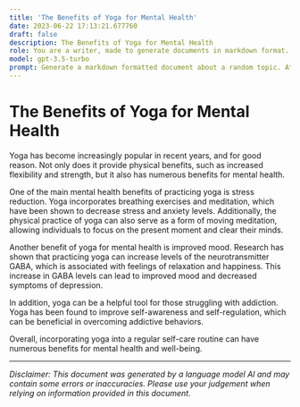 ```yaml
---
title: 'The Benefits of Yoga for Mental Health'
date: 2023-06-22 17:13:21.677760
draft: false
description: The Benefits of Yoga for Mental Health
role: You are a writer, made to generate documents in markdown format. It is very important that all of the documents you generate are in valid markdown format.
model: gpt-3.5-turbo
prompt: Generate a markdown formatted document about a random topic. At the bottom, include a disclaimer explaining that the document was generated by you. The first line of the document should be the title. Make sure that the entire document is in proper markdown format, using a mix of various tags to make the document visually appealing.
---
```


# The Benefits of Yoga for Mental Health

Yoga has become increasingly popular in recent years, and for good reason. Not only does it provide physical benefits, such as increased flexibility and strength, but it also has numerous benefits for mental health.

One of the main mental health benefits of practicing yoga is stress reduction. Yoga incorporates breathing exercises and meditation, which have been shown to decrease stress and anxiety levels. Additionally, the physical practice of yoga can also serve as a form of moving meditation, allowing individuals to focus on the present moment and clear their minds.

Another benefit of yoga for mental health is improved mood. Research has shown that practicing yoga can increase levels of the neurotransmitter GABA, which is associated with feelings of relaxation and happiness. This increase in GABA levels can lead to improved mood and decreased symptoms of depression.

In addition, yoga can be a helpful tool for those struggling with addiction. Yoga has been found to improve self-awareness and self-regulation, which can be beneficial in overcoming addictive behaviors.

Overall, incorporating yoga into a regular self-care routine can have numerous benefits for mental health and well-being.

---

*Disclaimer: This document was generated by a language model AI and may contain some errors or inaccuracies. Please use your judgement when relying on information provided in this document.*
